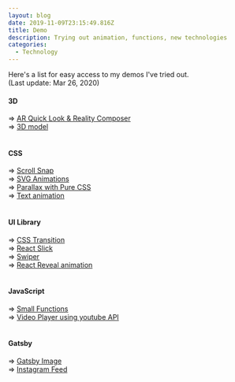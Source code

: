 ```yaml
---
layout: blog
date: 2019-11-09T23:15:49.816Z
title: Demo
description: Trying out animation, functions, new technologies
categories:
  - Technology
---
```


Here's a list for easy access to my demos I've tried out. \
(Last update: Mar 26, 2020)

#### 3D
=> <a href="https://ar-mushroom.netlify.com/" target="_blank">AR Quick Look & Reality Composer</a><br />
=> <a href="https://three-js-model.netlify.com/" target="_blank">3D model</a>
<br /><br />

#### CSS
=> <a href="/demo/demo-scroll-snap/">Scroll Snap</a><br />
=> <a href="/demo/demo-animation/">SVG Animations</a><br />
=> <a href="/demo/demo-parallax-css/">Parallax with Pure CSS</a><br />
=> <a href="/demo/demo-text-animations/">Text animation</a>
<br /><br />

#### UI Library
=> <a href="/demo/demo-transition/">CSS Transition</a><br />
=> <a href="/demo/demo-slick/">React Slick</a><br />
=> <a href="/demo/demo-swiper/">Swiper</a><br />
=> <a href="/demo/demo-reveal/">React Reveal animation</a>
<br /><br />

#### JavaScript
=> <a href="/demo/demo-functions/">Small Functions</a><br />
=> <a href="/demo/demo-video-player/">Video Player using youtube API</a>
<br /><br />

#### Gatsby
=> <a href="/demo/demo-image/">Gatsby Image</a> <br />
=> <a href="/demo/demo-instagram/">Instagram Feed</a>
